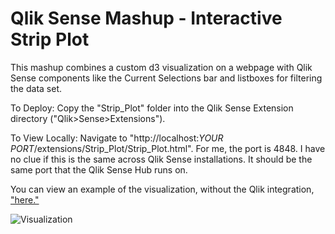 Qlik Sense Mashup - Interactive Strip Plot
================================================================================
This mashup combines a custom d3 visualization on a webpage with Qlik Sense components like the Current Selections bar and listboxes for filtering the data set.

To Deploy:
Copy the "Strip_Plot" folder into the Qlik Sense Extension directory ("Qlik>Sense>Extensions").

To View Locally:
Navigate to "http://localhost:*YOUR PORT*/extensions/Strip_Plot/Strip_Plot.html". For me, the port is 4848. I have no clue if this is the same across Qlik Sense installations. It should be the same port that the Qlik Sense Hub runs on.

You can view an example of the visualization, without the Qlik integration, ["here."](http://http://blog.axc.net/examples/Strip_Plot/Strip_Plot.html)

![Visualization](http://http://blog.axc.net/examples/Strip_Plot/Solution.png)